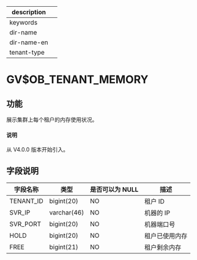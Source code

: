 |description||
|---|---|
|keywords||
|dir-name||
|dir-name-en||
|tenant-type||

# GV$OB_TENANT_MEMORY

## 功能

展示集群上每个租户的内存使用状况。

<main id="notice" type='explain'>
  <h4>说明</h4>
  <p>从 V4.0.0 版本开始引入。</p>
</main>

## 字段说明

|   字段名称    |     类型      | 是否可以为 NULL |   描述    |
|-----------|-------------|------------|---------|
| TENANT_ID | bigint(20)  | NO         | 租户 ID   |
| SVR_IP    | varchar(46) | NO         | 机器的 IP  |
| SVR_PORT  | bigint(20)  | NO         | 机器端口号   |
| HOLD      | bigint(20)  | NO         | 租户已使用内存 |
| FREE      | bigint(21)  | NO         | 租户剩余内存  |
